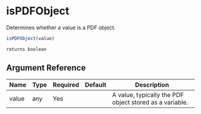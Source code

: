 # isPDFObject

Determines whether a value is a PDF object.

```javascript
isPDFObject(value)
```

```javascript
returns boolean
```

## Argument Reference

| Name | Type | Required | Default | Description |
| --- | --- | --- | --- | --- |
| value | any | Yes |  | A value, typically the PDF object stored as a variable. |
